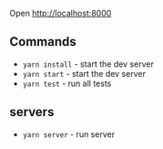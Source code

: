 Open [http://localhost:8000](http://localhost:8000)

## Commands
- `yarn install` - start the dev server
- `yarn start` - start the dev server
- `yarn test` - run all tests

## servers
- `yarn server` - run server
